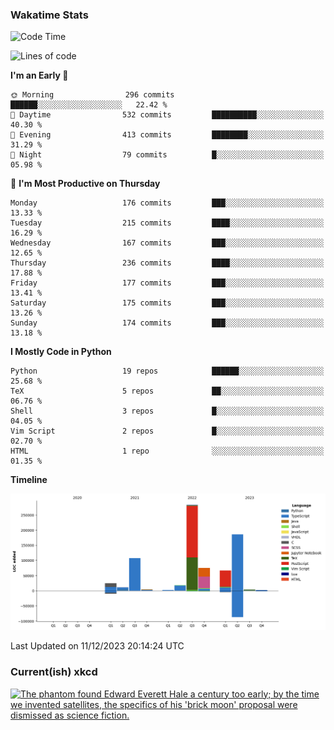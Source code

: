 ### Wakatime Stats
<!--START_SECTION:waka-->
![Code Time](http://img.shields.io/badge/Code%20Time-2%2C208%20hrs%202%20mins-blue)

![Lines of code](https://img.shields.io/badge/From%20Hello%20World%20I%27ve%20Written-785.2%20thousand%20lines%20of%20code-blue)

**I'm an Early 🐤** 

```text
🌞 Morning                296 commits         ██████░░░░░░░░░░░░░░░░░░░   22.42 % 
🌆 Daytime                532 commits         ██████████░░░░░░░░░░░░░░░   40.30 % 
🌃 Evening                413 commits         ████████░░░░░░░░░░░░░░░░░   31.29 % 
🌙 Night                  79 commits          █░░░░░░░░░░░░░░░░░░░░░░░░   05.98 % 
```
📅 **I'm Most Productive on Thursday** 

```text
Monday                   176 commits         ███░░░░░░░░░░░░░░░░░░░░░░   13.33 % 
Tuesday                  215 commits         ████░░░░░░░░░░░░░░░░░░░░░   16.29 % 
Wednesday                167 commits         ███░░░░░░░░░░░░░░░░░░░░░░   12.65 % 
Thursday                 236 commits         ████░░░░░░░░░░░░░░░░░░░░░   17.88 % 
Friday                   177 commits         ███░░░░░░░░░░░░░░░░░░░░░░   13.41 % 
Saturday                 175 commits         ███░░░░░░░░░░░░░░░░░░░░░░   13.26 % 
Sunday                   174 commits         ███░░░░░░░░░░░░░░░░░░░░░░   13.18 % 
```


**I Mostly Code in Python** 

```text
Python                   19 repos            ██████░░░░░░░░░░░░░░░░░░░   25.68 % 
TeX                      5 repos             ██░░░░░░░░░░░░░░░░░░░░░░░   06.76 % 
Shell                    3 repos             █░░░░░░░░░░░░░░░░░░░░░░░░   04.05 % 
Vim Script               2 repos             █░░░░░░░░░░░░░░░░░░░░░░░░   02.70 % 
HTML                     1 repo              ░░░░░░░░░░░░░░░░░░░░░░░░░   01.35 % 
```



**Timeline**

![Lines of Code chart](https://raw.githubusercontent.com/joshuajeschek/joshuajeschek/main/assets/bar_graph.png)


 Last Updated on 11/12/2023 20:14:24 UTC
<!--END_SECTION:waka-->

### Current(ish) xkcd
<a id="xkcd-a" title="The phantom found Edward Everett Hale a century too early; by the time we invented satellites, the specifics of his 'brick moon' proposal were dismissed as science fiction." href="https://www.xkcd.com" target="_blank">
        <img align="center" id="xkcd-img" src="https://imgs.xkcd.com/comics/the_wrong_stuff.png" alt="The phantom found Edward Everett Hale a century too early; by the time we invented satellites, the specifics of his 'brick moon' proposal were dismissed as science fiction." height=300 />
</a>
